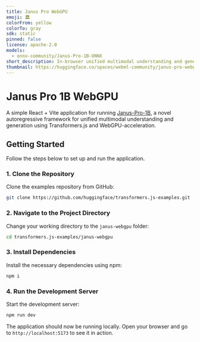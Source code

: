 ```yaml
---
title: Janus Pro WebGPU
emoji: 🏛️
colorFrom: yellow
colorTo: gray
sdk: static
pinned: false
license: apache-2.0
models:
  - onnx-community/Janus-Pro-1B-ONNX
short_description: In-browser unified multimodal understanding and generation.
thumbnail: https://huggingface.co/spaces/webml-community/janus-pro-webgpu/resolve/main/banner.png
---
```


# Janus Pro 1B WebGPU

A simple React + Vite application for running [Janus-Pro-1B](https://huggingface.co/onnx-community/Janus-Pro-1B-ONNX), a novel autoregressive framework for unified multimodal understanding and generation using Transformers.js and WebGPU-acceleration.

## Getting Started

Follow the steps below to set up and run the application.

### 1. Clone the Repository

Clone the examples repository from GitHub:

```sh
git clone https://github.com/huggingface/transformers.js-examples.git
```

### 2. Navigate to the Project Directory

Change your working directory to the `janus-webgpu` folder:

```sh
cd transformers.js-examples/janus-webgpu
```

### 3. Install Dependencies

Install the necessary dependencies using npm:

```sh
npm i
```

### 4. Run the Development Server

Start the development server:

```sh
npm run dev
```

The application should now be running locally. Open your browser and go to `http://localhost:5173` to see it in action.
